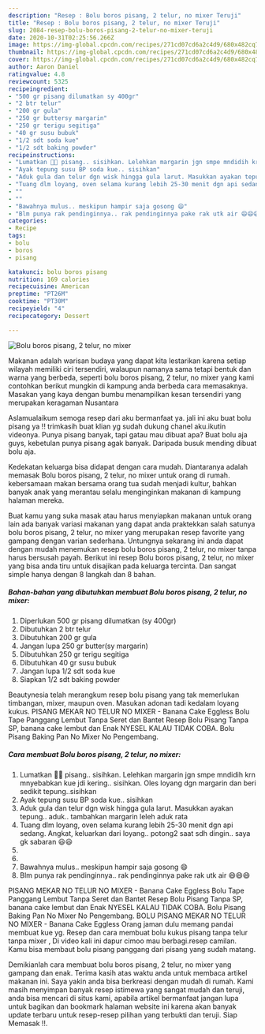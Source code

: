 ```yaml
---
description: "Resep : Bolu boros pisang, 2 telur, no mixer Teruji"
title: "Resep : Bolu boros pisang, 2 telur, no mixer Teruji"
slug: 2084-resep-bolu-boros-pisang-2-telur-no-mixer-teruji
date: 2020-10-31T02:25:56.266Z
image: https://img-global.cpcdn.com/recipes/271cd07cd6a2c4d9/680x482cq70/bolu-boros-pisang-2-telur-no-mixer-foto-resep-utama.jpg
thumbnail: https://img-global.cpcdn.com/recipes/271cd07cd6a2c4d9/680x482cq70/bolu-boros-pisang-2-telur-no-mixer-foto-resep-utama.jpg
cover: https://img-global.cpcdn.com/recipes/271cd07cd6a2c4d9/680x482cq70/bolu-boros-pisang-2-telur-no-mixer-foto-resep-utama.jpg
author: Aaron Daniel
ratingvalue: 4.8
reviewcount: 5325
recipeingredient:
- "500 gr pisang dilumatkan sy 400gr"
- "2 btr telur"
- "200 gr gula"
- "250 gr buttersy margarin"
- "250 gr terigu segitiga"
- "40 gr susu bubuk"
- "1/2 sdt soda kue"
- "1/2 sdt baking powder"
recipeinstructions:
- "Lumatkan 🍌🍌 pisang.. sisihkan. Lelehkan margarin jgn smpe mndidih krn mnyebabkan kue jdi kering.. sisihkan. Oles loyang dgn margarin dan beri sedikit tepung..sisihkan"
- "Ayak tepung susu BP soda kue.. sisihkan"
- "Aduk gula dan telur dgn wisk hingga gula larut. Masukkan ayakan tepung.. aduk.. tambahkan margarin leleh aduk rata"
- "Tuang dlm loyang, oven selama kurang lebih 25-30 menit dgn api sedang. Angkat, keluarkan dari loyang.. potong2 saat sdh dingin.. saya gk sabaran 😃😃"
- ""
- ""
- "Bawahnya mulus.. meskipun hampir saja gosong 😄"
- "Blm punya rak pendinginnya.. rak pendinginnya pake rak utk air 😄😄😄"
categories:
- Recipe
tags:
- bolu
- boros
- pisang

katakunci: bolu boros pisang 
nutrition: 169 calories
recipecuisine: American
preptime: "PT26M"
cooktime: "PT30M"
recipeyield: "4"
recipecategory: Dessert

---
```



![Bolu boros pisang, 2 telur, no mixer](https://img-global.cpcdn.com/recipes/271cd07cd6a2c4d9/680x482cq70/bolu-boros-pisang-2-telur-no-mixer-foto-resep-utama.jpg)

Makanan adalah warisan budaya yang dapat kita lestarikan karena setiap wilayah memiliki ciri tersendiri, walaupun namanya sama tetapi bentuk dan warna yang berbeda, seperti bolu boros pisang, 2 telur, no mixer yang kami contohkan berikut mungkin di kampung anda berbeda cara memasaknya. Masakan yang kaya dengan bumbu menampilkan kesan tersendiri yang merupakan keragaman Nusantara

Aslamualaikum semoga resep dari aku bermanfaat ya. jali ini aku buat bolu pisang ya !! trimkasih buat klian yg sudah dukung chanel aku.ikutin videonya. Punya pisang banyak, tapi gatau mau dibuat apa? Buat bolu aja guys, kebetulan punya pisang agak banyak. Daripada busuk mending dibuat bolu aja.

Kedekatan keluarga bisa didapat dengan cara mudah. Diantaranya adalah memasak Bolu boros pisang, 2 telur, no mixer untuk orang di rumah. kebersamaan makan bersama orang tua sudah menjadi kultur, bahkan banyak anak yang merantau selalu menginginkan makanan di kampung halaman mereka.

Buat kamu yang suka masak atau harus menyiapkan makanan untuk orang lain ada banyak variasi makanan yang dapat anda praktekkan salah satunya bolu boros pisang, 2 telur, no mixer yang merupakan resep favorite yang gampang dengan varian sederhana. Untungnya sekarang ini anda dapat dengan mudah menemukan resep bolu boros pisang, 2 telur, no mixer tanpa harus bersusah payah.
Berikut ini resep Bolu boros pisang, 2 telur, no mixer yang bisa anda tiru untuk disajikan pada keluarga tercinta. Dan sangat simple hanya dengan 8 langkah dan 8 bahan.


<!--inarticleads1-->

##### Bahan-bahan yang dibutuhkan membuat Bolu boros pisang, 2 telur, no mixer:

1. Diperlukan 500 gr pisang dilumatkan (sy 400gr)
1. Dibutuhkan 2 btr telur
1. Dibutuhkan 200 gr gula
1. Jangan lupa 250 gr butter(sy margarin)
1. Dibutuhkan 250 gr terigu segitiga
1. Dibutuhkan 40 gr susu bubuk
1. Jangan lupa 1/2 sdt soda kue
1. Siapkan 1/2 sdt baking powder


Beautynesia telah merangkum resep bolu pisang yang tak memerlukan timbangan, mixer, maupun oven. Masukan adonan tadi kedalam loyang kukus. PISANG MEKAR NO TELUR NO MIXER - Banana Cake Eggless Bolu Tape Panggang Lembut Tanpa Seret dan Bantet Resep Bolu Pisang Tanpa SP, banana cake lembut dan Enak NYESEL KALAU TIDAK COBA. Bolu Pisang Baking Pan No Mixer No Pengembang. 

<!--inarticleads2-->

##### Cara membuat  Bolu boros pisang, 2 telur, no mixer:

1. Lumatkan 🍌🍌 pisang.. sisihkan. Lelehkan margarin jgn smpe mndidih krn mnyebabkan kue jdi kering.. sisihkan. Oles loyang dgn margarin dan beri sedikit tepung..sisihkan
1. Ayak tepung susu BP soda kue.. sisihkan
1. Aduk gula dan telur dgn wisk hingga gula larut. Masukkan ayakan tepung.. aduk.. tambahkan margarin leleh aduk rata
1. Tuang dlm loyang, oven selama kurang lebih 25-30 menit dgn api sedang. Angkat, keluarkan dari loyang.. potong2 saat sdh dingin.. saya gk sabaran 😃😃
1. 
1. 
1. Bawahnya mulus.. meskipun hampir saja gosong 😄
1. Blm punya rak pendinginnya.. rak pendinginnya pake rak utk air 😄😄😄


PISANG MEKAR NO TELUR NO MIXER - Banana Cake Eggless Bolu Tape Panggang Lembut Tanpa Seret dan Bantet Resep Bolu Pisang Tanpa SP, banana cake lembut dan Enak NYESEL KALAU TIDAK COBA. Bolu Pisang Baking Pan No Mixer No Pengembang. BOLU PISANG MEKAR NO TELUR NO MIXER - Banana Cake Eggless Orang jaman dulu memang pandai membuat kue yg. Resep dan cara membuat bolu kukus pisang tanpa telur tanpa mixer , Di video kali ini dapur cimoo mau berbagi.resep camilan. Kamu bisa membaut bolu pisang panggang dari pisang yang sudah matang. 

Demikianlah cara membuat bolu boros pisang, 2 telur, no mixer yang gampang dan enak. Terima kasih atas waktu anda untuk membaca artikel makanan ini. Saya yakin anda bisa berkreasi dengan mudah di rumah. Kami masih menyimpan banyak resep istimewa yang sangat mudah dan teruji, anda bisa mencari di situs kami, apabila artikel bermanfaat jangan lupa untuk bagikan dan bookmark halaman website ini karena akan banyak update terbaru untuk resep-resep pilihan yang terbukti dan teruji. Siap Memasak !!. 
